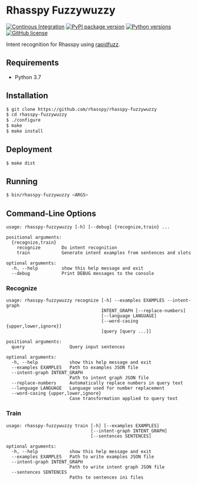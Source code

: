 # Rhasspy Fuzzywuzzy

[![Continous Integration](https://github.com/rhasspy/rhasspy-fuzzywuzzy/workflows/Tests/badge.svg)](https://github.com/rhasspy/rhasspy-fuzzywuzzy/actions)
[![PyPI package version](https://img.shields.io/pypi/v/rhasspy-fuzzywuzzy.svg)](https://pypi.org/project/rhasspy-fuzzywuzzy)
[![Python versions](https://img.shields.io/pypi/pyversions/rhasspy-fuzzywuzzy.svg)](https://www.python.org)
[![GitHub license](https://img.shields.io/github/license/rhasspy/rhasspy-fuzzywuzzy.svg)](https://github.com/rhasspy/rhasspy-fuzzywuzzy/blob/master/LICENSE)

Intent recognition for Rhasspy using [rapidfuzz](https://github.com/rhasspy/rapidfuzz).

## Requirements

* Python 3.7

## Installation

```bash
$ git clone https://github.com/rhasspy/rhasspy-fuzzywuzzy
$ cd rhasspy-fuzzywuzzy
$ ./configure
$ make
$ make install
```

## Deployment

```bash
$ make dist
```

## Running

```bash
$ bin/rhasspy-fuzzywuzzy <ARGS>
```

## Command-Line Options

```
usage: rhasspy-fuzzywuzzy [-h] [--debug] {recognize,train} ...

positional arguments:
  {recognize,train}
    recognize        Do intent recognition
    train            Generate intent examples from sentences and slots

optional arguments:
  -h, --help         show this help message and exit
  --debug            Print DEBUG messages to the console
```

### Recognize

```
usage: rhasspy-fuzzywuzzy recognize [-h] --examples EXAMPLES --intent-graph
                                    INTENT_GRAPH [--replace-numbers]
                                    [--language LANGUAGE]
                                    [--word-casing {upper,lower,ignore}]
                                    [query [query ...]]

positional arguments:
  query                 Query input sentences

optional arguments:
  -h, --help            show this help message and exit
  --examples EXAMPLES   Path to examples JSON file
  --intent-graph INTENT_GRAPH
                        Path to intent graph JSON file
  --replace-numbers     Automatically replace numbers in query text
  --language LANGUAGE   Language used for number replacement
  --word-casing {upper,lower,ignore}
                        Case transformation applied to query text
```

### Train

```
usage: rhasspy-fuzzywuzzy train [-h] [--examples EXAMPLES]
                                [--intent-graph INTENT_GRAPH]
                                [--sentences SENTENCES]

optional arguments:
  -h, --help            show this help message and exit
  --examples EXAMPLES   Path to write examples JSON file
  --intent-graph INTENT_GRAPH
                        Path to write intent graph JSON file
  --sentences SENTENCES
                        Paths to sentences ini files
```
